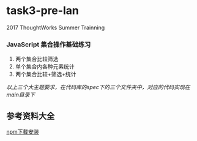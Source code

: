# task3-pre-lan
2017 ThoughtWorks Summer Trainning

### JavaScript 集合操作基础练习
1. 两个集合比较筛选 
2. 单个集合内各种元素统计
3. 两个集合比较+筛选+统计

*以上三个大主题要求，在代码库的spec下的三个文件夹中，对应的代码实现在main目录下*
## 参考资料大全
[npm下载安装](https://github.com/npm/npm)

